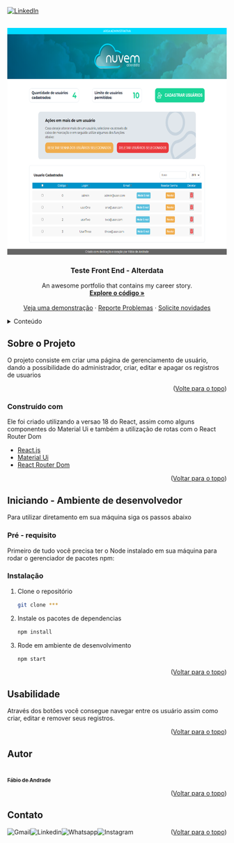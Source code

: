 <div id="top"></div>

[![LinkedIn][linkedin-shield]][linkedin]



<!-- PROJECT LOGO -->
<br />
<div align="center">
  <a href="">
    <img src="./src/assets/cover.png" alt="Logo" height="520">
  </a>

  <h3 align="center">Teste Front End - Alterdata</h3>

  <p align="center">
    An awesome portfolio that contains my career story.
    <br />
    <a href="***"><strong>Explore o código »</strong></a>
    <br />
    <br />
    <a href="****">Veja uma demonstração</a>
    ·
    <a href="***">Reporte Problemas</a>
    ·
    <a href="***">Solicite novidades</a>
  </p>
</div>



<!-- TABLE OF CONTENTS -->
<details>
  <summary>Conteúdo</summary>
  <ol>
    <li>
      <a href="#about-the-project">Sobre o projeto</a>
      <ul>
        <li><a href="#built-with">Construído com</a></li>
      </ul>
    </li>
    <li>
      <a href="#getting-started">Inicie</a>
      <ul>
        <li><a href="#prerequisites">Pré-requisitos</a></li>
        <li><a href="#installation">Instalação</a></li>
      </ul>
    </li>
    <li><a href="#usage">Usabilidade</a></li>
    <!-- <li><a href="#roadmap">Roadmap</a></li> -->
    <li><a href="#contributing">Contribuiçao</a></li>
    <li><a href="#license">Licença</a></li>
    <li><a href="#contact">Contato</a></li>
    
  </ol>
</details>



<!-- Sobre o projeto -->
## Sobre o Projeto

O projeto consiste em criar uma página de gerenciamento de usuário, dando a possibilidade do administrador, criar, editar e apagar os registros de usuarios

<p align="right">(<a href="#top">Volte para o topo</a>)</p>



### Construído com

Ele foi criado utilizando a versao 18 do React, assim como alguns componentes do Material Ui e também a utilização de rotas com o React Router Dom

* [React.js](https://reactjs.org/)
* [Material Ui](https://mui.com/pt/)
* [React Router Dom](https://reactrouter.com/)

<p align="right">(<a href="#top">Voltar para o topo</a>)</p>



<!-- Iniciando -->
## Iniciando - Ambiente de desenvolvedor

Para utilizar diretamento em sua máquina siga os passos abaixo

### Pré - requisito

Primeiro de tudo você precisa ter o Node instalado em sua máquina para rodar o gerenciador de pacotes npm:

### Instalação

1. Clone o repositório
   ```sh
   git clone ***
   ```
2. Instale os pacotes de dependencias
   ```sh
   npm install
   ```
3. Rode em ambiente de desenvolvimento
   ```sh
   npm start
   ```

<p align="right">(<a href="#top">Voltar para o topo</a>)</p>



<!-- USAGE EXAMPLES -->
## Usabilidade

Através dos botões você consegue navegar entre os usuário assim como criar, editar e remover seus registros.


<p align="right">(<a href="#top">Voltar para o topo</a>)</p>



<!-- ROADMAP -->
<!-- ## Roadmap
- [x] Add Changelog
- [x] Add back to top links
- [ ] Add Additional Templates w/ Examples
- [ ] Add "components" document to easily copy & paste sections of the readme
- [ ] Multi-language Support
    - [ ] Chinese
    - [ ] Spanish
See the [open issues](https://github.com/feliperucunha/next-portfolio/issues) for a full list of proposed features (and known issues).
<p align="right">(<a href="#top">back to top</a>)</p> -->







## Autor

<a href="https://github.com/fabiodeandrade">
 <img style="border-radius: 50%;" src="https://avatars.githubusercontent.com/u/83290975?v=4" width="100px;" alt=""/>
 <br />
 <sub><b>Fábio de Andrade</b></sub></a>
 <br />

<p align="right">(<a href="#top">Voltar para o topo</a>)</p>

## Contato

[<img align="left" alt="Gmail" src="https://img.shields.io/badge/Gmail-D14836?style=for-the-badge&logo=gmail&logoColor=white" />](mailto:fabiodeandradecontato@gmail.com?subject=[GitHub]%20Hey,%20Fabio%20Andrade)
[<img align="left" alt="Linkedin" src="https://img.shields.io/badge/linkedin-%230077B5.svg?style=for-the-badge&logo=linkedin&logoColor=white" />][linkedin]

[<img align="left" alt="Whatsapp" src="https://img.shields.io/badge/WhatsApp-25D366?style=for-the-badge&logo=whatsapp&logoColor=white" />][whatsapp]
[<img align="left" alt="Instagram" src="https://img.shields.io/badge/<faiboscript>-%23E4405F.svg?style=for-the-badge&logo=Instagram&logoColor=white" />][instagram] 

<p align="right">(<a href="#top">Voltar para o topo</a>)</p>





[linkedin-shield]: https://img.shields.io/badge/-LinkedIn-black.svg?style=for-the-badge&logo=linkedin&colorB=555
[product-screenshot]: images/screenshot.png

[whatsapp]: https://wa.me/5591984497281
[instagram]: https://www.instagram.com/faiboscript
[linkedin]: https://www.linkedin.com/in/fabiodeandrad/